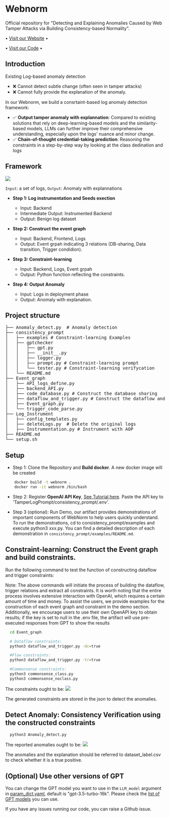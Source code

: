 # Webnorm
Official repository for "Detecting and Explaining Anomalies Caused by Web Tamper Attacks via Building Consistency-based Normality".

<p align="center">

  • <a href="https://sites.google.com/view/webnorm">Visit our Website</a> •

  • <a href="https://zenodo.org/records/13753186">Visit our Code</a> •

</p>

## Introduction
Existing Log-based anomaly detection
- ❌ Cannot detect subtle change (often seen in tamper attacks)
- ❌ Cannot fully provide the explanation of the anomaly.

In our Webnorm, we build a consrtaint-based log anomaly detection framework:

- ✅ **Output tamper anomaly with explannation**: Compared to existing solutions that rely on deep-learning-based models and the similarity-based models, LLMs can further improve their comprehensive understanding, especially upon the logs' nuance and minor change.
- ✅ **Chain-of-thought credential-taking prediction**: Reasoning the constraints in a step-by-step way by looking at the class dedination and logs

## Framework
<img src="./figures/webnorm.jpg"/>

```Input```: a set of logs, ```Output```: Anomaly with explannations

- **Step 1: Log instrumentation and Seeds exection**
  - Input: Backend
  - Intermediate Output: Instrumented Backend
  - Output: Benign log dataset
  
- **Step 2: Construct the event graph**
  - Input: Backend, Frontend, Logs
  - Output: Event grpah indicating 3 relations (DB-sharing, Data transition, Trigger condidion).
  
- **Step 3: Constraint-learning**
  - Input: Backend, Logs, Event grpah
  - Output: Python function reflecting the constraints.

- **Step 4: Output Anomaly** 
  - Input: Logs in deployment phase
  - Output: Anomaly with explanation.

## Project structure

<pre>
├── Anomaly_detect.py  # Anomaly detection
├── consistency_prompt
│   ├── examples # Constraint-learning Examples
│   ├── gptchecker
│   │   ├── gpt.py
│   │   ├── __init__.py
│   │   ├── logger.py
│   │   ├── prompt.py # Constraint-learning prompt
│   │   └── tester.py # Constraint-learning verifycation
│   └── README.md
├── Event_graph
│   ├── API_logs_define.py
│   ├── backend_API.py
│   ├── code_database.py # Construct the database sharing
│   ├── dataflow_and_trigger.py # Construct the dataflow and trigger condition
│   ├── Event_graph.py 
│   └── trigger_code_parse.py
├── Log_Instrument
│   ├── config_templates.py
│   ├── deleteLogs.py  # Delete the original logs 
│   ├── Instrumentation.py # Instrument with AOP
├── README.md
└── setup.sh
</pre>

## Setup
- Step 1: Clone the Repository and **Build docker**. A new docker image will be created
```bash
    docker build -t webnorm .
    docker run -it webnorm /bin/bash
```
- Step 2: Register **OpenAI API Key**, [See Tutorial here](https://platform.openai.com/docs/quickstart). Paste the API key to 'TamperLogPrompt/consistency_prompt/.env'.

- Step 3 (optional):  Run Demo, our artifact provides demonstrations of important components of WebNorm to help users quickly understand. To run the demonstrations, cd to consistency_prompt/examples and execute python3 xxx.py. You can find a detailed description of each demonstration in  `consistency_prompt/examples/README.md`.

## Constraint-learning: Construct the Event graph and build constraints.
Run the following command to test the function of constructing dataflow and trigger constraints:

Note: The above commands will initiate the process of building
the dataflow, trigger relations and extract all constraints. It is worth
noting that the entire process involves extensive interaction with
OpenAI, which requires a certain amount of time and money. To
assist the users, we provide examples for the construction of
each event graph and constraint in the demo section. Additionally,
we encourage users to use their own OpenAPI key to obtain
results; if the key is set to null in the .env file, the artifact will use
pre-executed responses from GPT to show the results
```bash
  cd Event_graph

  # Dataflow constraints:
  python3 dataflow_and_trigger.py -dc=true

  #Flow constraints:
  python3 dataflow_and_trigger.py -tr=true

  #Commonsense constraints:
  python3 commonsense_class.py
  python3 commonsense_noclass.py
```
The constraints ought to be:
<img src="figures/Constraints_example.png"/>

The generated constraints are stored in the json to detect the anomalies.

## Detect Anomaly: **Consistency Verification** using the constructed constraints
```bash
  python3 Anomaly_detect.py
```
The reported anomalies ought to be:
<img src="figures/Anomaly_example.png"/>

The anomalies and the explanation should be referred to dataset_label.csv to check whether it is a true positive.

## (Optional) Use other versions of GPT

You can change the GPT model you want to use in the ``LLM_model`` argument in [param_dict.yaml](param_dict.yaml), default is "gpt-3.5-turbo-16k".
Please check the [list of GPT models](https://platform.openai.com/docs/models) you can use.

If you have any issues running our code, you can raise a Github issue.
